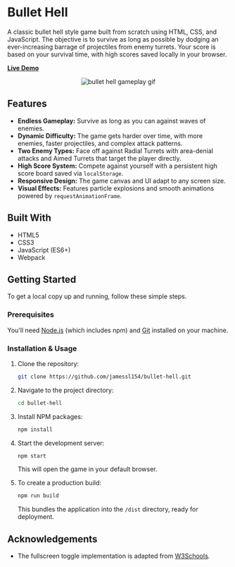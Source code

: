 # Bullet Hell

A classic bullet hell style game built from scratch using HTML, CSS, and JavaScript. The objective is to survive as long as possible by dodging an ever-increasing barrage of projectiles from enemy turrets. Your score is based on your survival time, with high scores saved locally in your browser.

[**Live Demo**](https://bullet-hell.netlify.app/)

<div align="center">
  <img src="https://github.com/jamessl154/bullet-hell/assets/64977718/e6b66d41-1de0-4d8c-b2a3-6d52b6ed2857" alt="bullet hell gameplay gif" />
</div>

## Features

- **Endless Gameplay:** Survive as long as you can against waves of enemies.
- **Dynamic Difficulty:** The game gets harder over time, with more enemies, faster projectiles, and complex attack patterns.
- **Two Enemy Types:** Face off against Radial Turrets with area-denial attacks and Aimed Turrets that target the player directly.
- **High Score System:** Compete against yourself with a persistent high score board saved via `localStorage`.
- **Responsive Design:** The game canvas and UI adapt to any screen size.
- **Visual Effects:** Features particle explosions and smooth animations powered by `requestAnimationFrame`.

## Built With

- HTML5
- CSS3
- JavaScript (ES6+)
- Webpack

## Getting Started

To get a local copy up and running, follow these simple steps.

### Prerequisites

You'll need [Node.js](https://nodejs.org/en/) (which includes npm) and [Git](https://git-scm.com/) installed on your machine.

### Installation & Usage

1.  Clone the repository:
    ```sh
    git clone https://github.com/jamessl154/bullet-hell.git
    ```
2.  Navigate to the project directory:
    ```sh
    cd bullet-hell
    ```
3.  Install NPM packages:
    ```sh
    npm install
    ```
4.  Start the development server:
    ```sh
    npm start
    ```
    This will open the game in your default browser.

5.  To create a production build:
    ```sh
    npm run build
    ```
    This bundles the application into the `/dist` directory, ready for deployment.

## Acknowledgements

-   The fullscreen toggle implementation is adapted from [W3Schools](https://www.w3schools.com/jsref/event_fullscreenchange.asp).